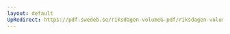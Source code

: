 ```yaml
---
layout: default
UpRedirect: https://pdf.swedeb.se/riksdagen-volumeG-pdf/riksdagen-volumeG-pdf/data/199091/reg_199091.pdf
---
```

